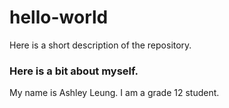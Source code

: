 # hello-world
Here is a short description of the repository.

### Here is a bit about myself.
My name is Ashley Leung. I am a grade 12 student.
